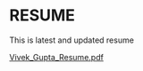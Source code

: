 # RESUME
This is latest and updated resume

<!-- [Vivek_Gupta_Resume.pdf.pdf](https://github.com/vivekbtu/RESUME/files/10179493/Vivek_Gupta_Resume.pdf.pdf) -->

[Vivek_Gupta_Resume.pdf](https://github.com/vivekbtu/RESUME/files/10179512/Vivek_Gupta_Resume.pdf)
